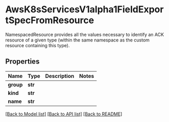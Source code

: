 # AwsK8sServicesV1alpha1FieldExportSpecFromResource

NamespacedResource provides all the values necessary to identify an ACK resource of a given type (within the same namespace as the custom resource containing this type).
## Properties
Name | Type | Description | Notes
------------ | ------------- | ------------- | -------------
**group** | **str** |  | 
**kind** | **str** |  | 
**name** | **str** |  | 

[[Back to Model list]](../README.md#documentation-for-models) [[Back to API list]](../README.md#documentation-for-api-endpoints) [[Back to README]](../README.md)


